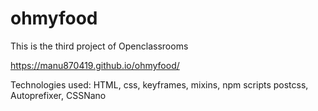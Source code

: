# ohmyfood

This is the third project of Openclassrooms

https://manu870419.github.io/ohmyfood/

Technologies used: HTML, css, keyframes, mixins, 
npm scripts
postcss, Autoprefixer, CSSNano
